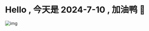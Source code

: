 
# Hello , 今天是 2024-7-10 , 加油鸭 🤭

![img](https://v1.jinrishici.com/all.svg?font-size=18&spacing=4)

